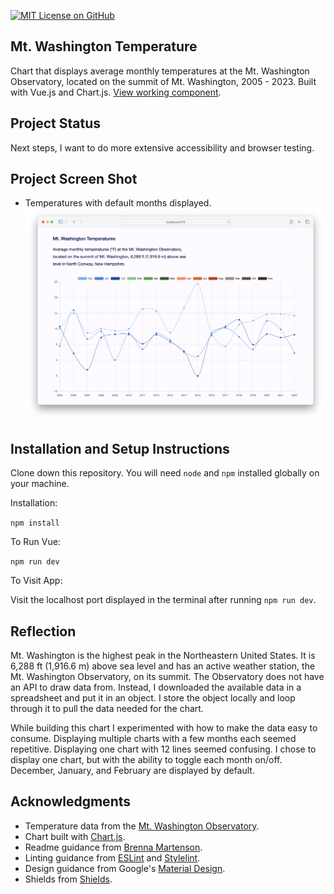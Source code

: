 [![MIT License on GitHub](https://img.shields.io/github/license/seankelliher/mt-washington-temperature?style=flat-square)](/LICENSE.md)
## Mt. Washington Temperature

Chart that displays average monthly temperatures at the Mt. Washington Observatory, located on the summit of Mt. Washington, 2005 - 2023. Built with Vue.js and Chart.js. [View working component](https://sean-kelliher-mt-washington-temp.netlify.app).

## Project Status

Next steps, I want to do more extensive accessibility and browser testing.

## Project Screen Shot

* Temperatures with default months displayed.
![screen shot of project](/screenshots/mt-washington-temperature-screenshot1.png?s=600)

## Installation and Setup Instructions

Clone down this repository. You will need `node` and `npm` installed globally on your machine.

Installation:

`npm install`  

To Run Vue:

`npm run dev`    

To Visit App:

Visit the localhost port displayed in the terminal after running `npm run dev`.

## Reflection

Mt. Washington is the highest peak in the Northeastern United States. It is 6,288 ft (1,916.6 m) above sea level and has an active weather station, the Mt. Washington Observatory, on its summit. The Observatory does not have an API to draw data from. Instead, I downloaded the available data in a spreadsheet and put it in an object. I store the object locally and loop through it to pull the data needed for the chart.

While building this chart I experimented with how to make the data easy to consume. Displaying multiple charts with a few months each seemed repetitive. Displaying one chart with 12 lines seemed confusing. I chose to display one chart, but with the ability to toggle each month on/off. December, January, and February are displayed by default.

## Acknowledgments

* Temperature data from the [Mt. Washington Observatory](https://mountwashington.org/weather/mount-washington-weather-archives/monthly-f6/).
* Chart built with [Chart.js](https://www.chartjs.org/docs/latest/).
* Readme guidance from [Brenna Martenson](https://gist.github.com/martensonbj/6bf2ec2ed55f5be723415ea73c4557c4).
* Linting guidance from [ESLint](https://eslint.org) and [Stylelint](https://stylelint.io).
* Design guidance from Google's [Material Design](https://material.io/design).
* Shields from [Shields](https://shields.io).
